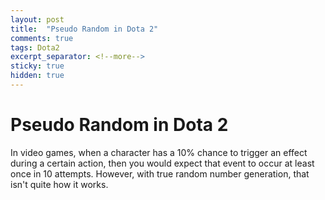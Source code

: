 ```yaml
---
layout: post
title:  "Pseudo Random in Dota 2"
comments: true
tags: Dota2
excerpt_separator: <!--more-->
sticky: true
hidden: true
---
```


# Pseudo Random in Dota 2

In video games, when a character has a 10% chance to trigger an effect during a certain action, then you would expect that
event to occur at least once in 10 attempts. However, with true random number generation, that isn't quite how it works.